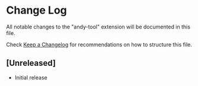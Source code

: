 # Change Log

All notable changes to the "andy-tool" extension will be documented in this file.

Check [Keep a Changelog](http://keepachangelog.com/) for recommendations on how to structure this file.

## [Unreleased]

- Initial release